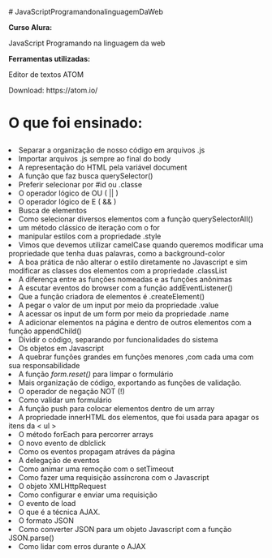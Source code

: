 <p># JavaScriptProgramandonalinguagemDaWeb</p>

<p><b>Curso Alura:</b><p>
JavaScript Programando na linguagem da web

<p><b>Ferramentas utilizadas:</b> </p>
Editor de textos ATOM

<p>Download: https://atom.io/</p>

<h1><p>O que foi ensinado:</p></h1>

<li>Separar a organização de nosso código em arquivos .js<br>
<li>Importar arquivos .js sempre ao final do body<br>
<li>A representação do HTML pela variável document<br>
<li>A função que faz busca querySelector()<br>
<li>Preferir selecionar por #id ou .classe<br>
<li>O operador lógico de OU ( || )<br>
<li>O operador lógico de E ( && )<br>
<li>Busca de elementos<br>
<li>Como selecionar diversos elementos com a função querySelectorAll()<br>
<li>um método clássico de iteração com o for<br>
<li>manipular estilos com a propriedade .style<br>
<li>Vimos que devemos utilizar camelCase quando queremos modificar uma propriedade que tenha duas palavras, como a background-color<br>
<li>A boa prática de não alterar o estilo diretamente no Javascript e sim modificar as classes dos elementos com a propriedade .classList<br>
<li>A diferença entre as funções nomeadas e as funções anônimas<br>
<li>A escutar eventos do browser com a função addEventListener()<br>
<li>Que a função criadora de elementos é .createElement()<br>
<li>A pegar o valor de um input por meio da propriedade .value<br>
<li>A acessar os input de um form por meio da propriedade .name<br>
<li>A adicionar elementos na página e dentro de outros elementos com a função appendChild()<br>
<li>Dividir o código, separando por funcionalidades do sistema<br>
<li>Os objetos em Javascript<br>
<li>A quebrar funções grandes em funções menores ,com cada uma com sua responsabilidade<br>
<li>A função <i>form.reset()</i> para limpar o formulário<br>
<li>Mais organização de código, exportando as funções de validação.<br>
<li>O operador de negação NOT (!)<br>
<li>Como validar um formulário<br>
<li>A função push para colocar elementos dentro de um array<br>
<li>A propriedade innerHTML dos elementos, que foi usada para apagar os itens da < ul ><br>
<li>O método forEach para percorrer arrays<br>
<li>O novo evento de dblclick<br>
<li>Como os eventos propagam atráves da página<br>
<li>A delegação de eventos<br>
<li>Como animar uma remoção com o setTimeout<br>
<li>Como fazer uma requisição assíncrona com o Javascript<br>
<li>O objeto XMLHttpRequest<br>
<li>Como configurar e enviar uma requisição<br>
<li>O evento de load<br>
<li>O que é a técnica AJAX.<br>
<li>O formato JSON<br>
<li>Como converter JSON para um objeto Javascript com a função JSON.parse()<br>
<li>Como lidar com erros durante o AJAX<br>
